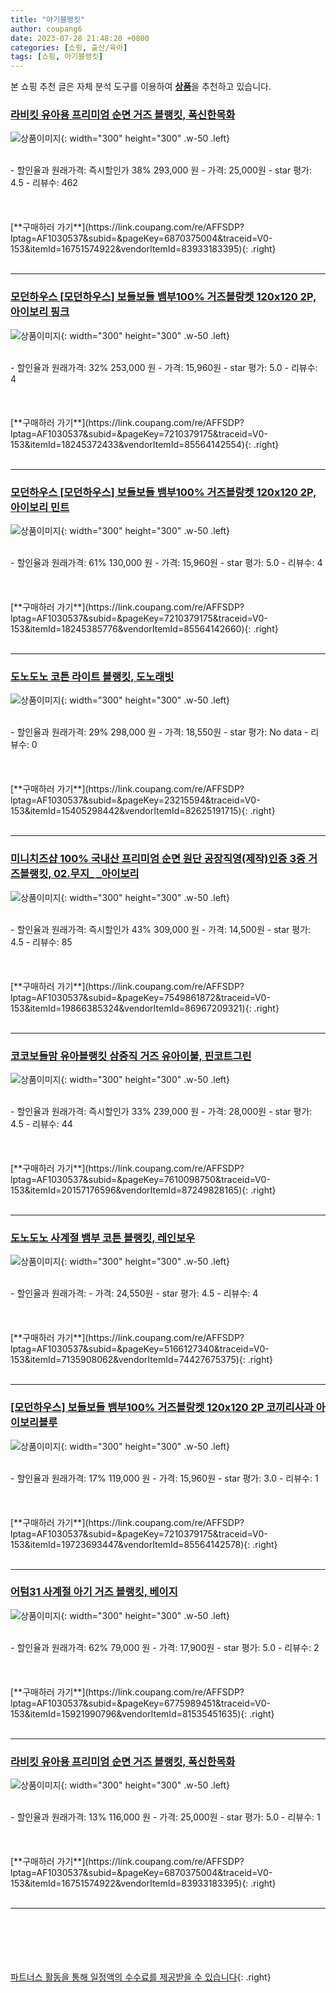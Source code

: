 ```yaml
---
title: "아기블랭킷"
author: coupang6
date: 2023-07-28 21:48:20 +0800
categories: [쇼핑, 출산/육아]
tags: [쇼핑, 아기블랭킷]
---
```


본 쇼핑 추천 글은 자체 분석 도구를 이용하여 [**상품**](https://link.coupang.com/a/bao1ui)을 추천하고 있습니다.

### [라비킷 유아용 프리미엄 순면 거즈 블랭킷, 폭신한목화](https://link.coupang.com/re/AFFSDP?lptag=AF1030537&subid=&pageKey=6870375004&traceid=V0-153&itemId=16751574922&vendorItemId=83933183395)

![상품이미지](https://thumbnail9.coupangcdn.com/thumbnails/remote/230x230ex/image/retail/images/2185003614053652-572648ff-a47c-4669-94b5-8a627028f506.jpg){: width="300" height="300" .w-50 .left}


<br>
- 할인율과 원래가격: 즉시할인가 38%  293,000   원
- 가격: 25,000원
- star 평가: 4.5
- 리뷰수: 462
<br>
<br>
<br>
<br>
[**구매하러 가기**](https://link.coupang.com/re/AFFSDP?lptag=AF1030537&subid=&pageKey=6870375004&traceid=V0-153&itemId=16751574922&vendorItemId=83933183395){: .right}
<br>
<br>

---

### [모던하우스 [모던하우스] 보들보들 뱀부100% 거즈블랑켓 120x120 2P, 아이보리 핑크](https://link.coupang.com/re/AFFSDP?lptag=AF1030537&subid=&pageKey=7210379175&traceid=V0-153&itemId=18245372433&vendorItemId=85564142554)

![상품이미지](https://thumbnail8.coupangcdn.com/thumbnails/remote/230x230ex/image/vendor_inventory/50d3/55715b515df11e5852a622365e414312b8241175dba0ff018888d65af224.jpg){: width="300" height="300" .w-50 .left}


<br>
- 할인율과 원래가격: 32%  253,000   원
- 가격: 15,960원
- star 평가: 5.0
- 리뷰수: 4
<br>
<br>
<br>
<br>
[**구매하러 가기**](https://link.coupang.com/re/AFFSDP?lptag=AF1030537&subid=&pageKey=7210379175&traceid=V0-153&itemId=18245372433&vendorItemId=85564142554){: .right}
<br>
<br>

---

### [모던하우스 [모던하우스] 보들보들 뱀부100% 거즈블랑켓 120x120 2P, 아이보리 민트](https://link.coupang.com/re/AFFSDP?lptag=AF1030537&subid=&pageKey=7210379175&traceid=V0-153&itemId=18245385776&vendorItemId=85564142660)

![상품이미지](https://thumbnail6.coupangcdn.com/thumbnails/remote/230x230ex/image/vendor_inventory/1d76/af9e3321262287c195a5bc041c78e1c37904e56d3de21ae29950a777479b.jpg){: width="300" height="300" .w-50 .left}


<br>
- 할인율과 원래가격: 61%  130,000   원
- 가격: 15,960원
- star 평가: 5.0
- 리뷰수: 4
<br>
<br>
<br>
<br>
[**구매하러 가기**](https://link.coupang.com/re/AFFSDP?lptag=AF1030537&subid=&pageKey=7210379175&traceid=V0-153&itemId=18245385776&vendorItemId=85564142660){: .right}
<br>
<br>

---

### [도노도노 코튼 라이트 블랭킷, 도노래빗](https://link.coupang.com/re/AFFSDP?lptag=AF1030537&subid=&pageKey=23215594&traceid=V0-153&itemId=15405298442&vendorItemId=82625191715)

![상품이미지](https://thumbnail8.coupangcdn.com/thumbnails/remote/230x230ex/image/retail/images/2261577259780362-18a604f5-b7f4-4667-9478-f816b610b652.jpg){: width="300" height="300" .w-50 .left}


<br>
- 할인율과 원래가격: 29%  298,000   원
- 가격: 18,550원
- star 평가: No data
- 리뷰수: 0
<br>
<br>
<br>
<br>
[**구매하러 가기**](https://link.coupang.com/re/AFFSDP?lptag=AF1030537&subid=&pageKey=23215594&traceid=V0-153&itemId=15405298442&vendorItemId=82625191715){: .right}
<br>
<br>

---

### [미니치즈샵 100% 국내산 프리미엄 순면 원단 공장직영(제작)인증 3중 거즈블랭킷, 02.무지_ _아이보리](https://link.coupang.com/re/AFFSDP?lptag=AF1030537&subid=&pageKey=7549861872&traceid=V0-153&itemId=19866385324&vendorItemId=86967209321)

![상품이미지](https://thumbnail8.coupangcdn.com/thumbnails/remote/230x230ex/image/vendor_inventory/da6c/4aac27ee2e40f01c10f74c7ad03e3b4b4386672d992cbe3c5e3bdd436091.jpg){: width="300" height="300" .w-50 .left}


<br>
- 할인율과 원래가격: 즉시할인가 43%  309,000   원
- 가격: 14,500원
- star 평가: 4.5
- 리뷰수: 85
<br>
<br>
<br>
<br>
[**구매하러 가기**](https://link.coupang.com/re/AFFSDP?lptag=AF1030537&subid=&pageKey=7549861872&traceid=V0-153&itemId=19866385324&vendorItemId=86967209321){: .right}
<br>
<br>

---

### [코코보들맘 유아블랭킷 삼중직 거즈 유아이불, 핀코트그린](https://link.coupang.com/re/AFFSDP?lptag=AF1030537&subid=&pageKey=7610098750&traceid=V0-153&itemId=20157176596&vendorItemId=87249828165)

![상품이미지](https://thumbnail7.coupangcdn.com/thumbnails/remote/230x230ex/image/vendor_inventory/ee1d/26afd5632b5938f58c286d6170ab3a3dc0f846307c4a7fa29a2ea444e96d.jpg){: width="300" height="300" .w-50 .left}


<br>
- 할인율과 원래가격: 즉시할인가 33%  239,000   원
- 가격: 28,000원
- star 평가: 4.5
- 리뷰수: 44
<br>
<br>
<br>
<br>
[**구매하러 가기**](https://link.coupang.com/re/AFFSDP?lptag=AF1030537&subid=&pageKey=7610098750&traceid=V0-153&itemId=20157176596&vendorItemId=87249828165){: .right}
<br>
<br>

---

### [도노도노 사계절 뱀부 코튼 블랭킷, 레인보우](https://link.coupang.com/re/AFFSDP?lptag=AF1030537&subid=&pageKey=5166127340&traceid=V0-153&itemId=7135908062&vendorItemId=74427675375)

![상품이미지](https://thumbnail9.coupangcdn.com/thumbnails/remote/230x230ex/image/retail/images/2265556383880408-100d5714-0f18-4826-93ad-ba2a7414dc6f.jpg){: width="300" height="300" .w-50 .left}


<br>
- 할인율과 원래가격: 
- 가격: 24,550원
- star 평가: 4.5
- 리뷰수: 4
<br>
<br>
<br>
<br>
[**구매하러 가기**](https://link.coupang.com/re/AFFSDP?lptag=AF1030537&subid=&pageKey=5166127340&traceid=V0-153&itemId=7135908062&vendorItemId=74427675375){: .right}
<br>
<br>

---

### [[모던하우스] 보들보들 뱀부100% 거즈블랑켓 120x120 2P 코끼리사과 아이보리블루](https://link.coupang.com/re/AFFSDP?lptag=AF1030537&subid=&pageKey=7210379175&traceid=V0-153&itemId=19723693447&vendorItemId=85564142578)

![상품이미지](https://thumbnail10.coupangcdn.com/thumbnails/remote/230x230ex/image/vendor_inventory/e67c/0d3c872ae43cb9328e929e736b164247fc7457977bb50772cc827559f06d.jpg){: width="300" height="300" .w-50 .left}


<br>
- 할인율과 원래가격: 17%  119,000   원
- 가격: 15,960원
- star 평가: 3.0
- 리뷰수: 1
<br>
<br>
<br>
<br>
[**구매하러 가기**](https://link.coupang.com/re/AFFSDP?lptag=AF1030537&subid=&pageKey=7210379175&traceid=V0-153&itemId=19723693447&vendorItemId=85564142578){: .right}
<br>
<br>

---

### [어텀31 사계절 아기 거즈 블랭킷, 베이지](https://link.coupang.com/re/AFFSDP?lptag=AF1030537&subid=&pageKey=6775989451&traceid=V0-153&itemId=15921990796&vendorItemId=81535451635)

![상품이미지](https://thumbnail6.coupangcdn.com/thumbnails/remote/230x230ex/image/vendor_inventory/b251/1a68d7879a5927043b5c08b40bc3ce499db14d3d3660fe314d5db4b281d1.jpg){: width="300" height="300" .w-50 .left}


<br>
- 할인율과 원래가격: 62%  79,000   원
- 가격: 17,900원
- star 평가: 5.0
- 리뷰수: 2
<br>
<br>
<br>
<br>
[**구매하러 가기**](https://link.coupang.com/re/AFFSDP?lptag=AF1030537&subid=&pageKey=6775989451&traceid=V0-153&itemId=15921990796&vendorItemId=81535451635){: .right}
<br>
<br>

---

### [라비킷 유아용 프리미엄 순면 거즈 블랭킷, 폭신한목화](https://link.coupang.com/re/AFFSDP?lptag=AF1030537&subid=&pageKey=6870375004&traceid=V0-153&itemId=16751574922&vendorItemId=83933183395)

![상품이미지](https://thumbnail9.coupangcdn.com/thumbnails/remote/230x230ex/image/retail/images/2185003614053652-572648ff-a47c-4669-94b5-8a627028f506.jpg){: width="300" height="300" .w-50 .left}


<br>
- 할인율과 원래가격: 13%  116,000   원
- 가격: 25,000원
- star 평가: 5.0
- 리뷰수: 1
<br>
<br>
<br>
<br>
[**구매하러 가기**](https://link.coupang.com/re/AFFSDP?lptag=AF1030537&subid=&pageKey=6870375004&traceid=V0-153&itemId=16751574922&vendorItemId=83933183395){: .right}
<br>
<br>

---
<br><br><br><br><br> [파트너스 활동을 통해 일정액의 수수료를 제공받을 수 있습니다](https://link.coupang.com/a/bao1ui){: .right}